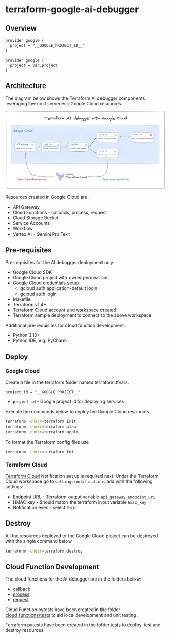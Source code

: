 # terraform-google-ai-debugger

## Overview

```hcl
provider google {
  project = "__GOOGLE_PROJECT_ID__"
}
```
```hcl
provider google {
  project = var.project
}
```

## Architecture

The diagram below shows the Terraform AI debugger components leveraging low cost serverless Google Cloud resources.

![diagram](assets/debugger.png)

Resources created in Google Cloud are:
- API Gateway
- Cloud Functions - callback, process, request
- Cloud Storage Bucket
- Service Accounts
- Workflow
- Vertex AI - Gemini Pro Text

## Pre-requisites

Pre-requisites for the AI debugger deployment only:
- Google Cloud SDK
- Google Cloud project with owner permissions
- Google Cloud credentials setup
  - gcloud auth application-default login
  - gcloud auth login
- Makefile
- Terraform v1.4+
- Terraform Cloud account and workspace created
- Terraform sample deployment to connect to the above workspace

Additional pre-requisites for cloud function development:
- Python 3.10+
- Python IDE, e.g. PyCharm

## Deploy

### Google Cloud
Create a file in the terraform folder named terraform.tfvars.
```hcl
project_id = "__GOOGLE_PROJECT__"
```

- `project_id` - Google project id for deploying services

Execute the commands below to deploy the Google Cloud resources

```bash
terraform -chdir=terraform init
terraform -chdir=terraform plan
terraform -chdir=terraform apply
```

To format the Terraform config files use

```bash
terraform -chdir=terraform fmt
```

### Terraform Cloud

[Terraform Cloud](https://app.terraform.io) Notification set up is required next. Under the Terraform Cloud workspace go to `settings\notifications` add with the following settings:
- Endpoint URL - Terraform output variable `api_gateway_endpoint_uri`
- HMAC key - Should match the terraform input variable `hmac_key`
- Notification even - select error

## Destroy

All the resources deployed to the Google Cloud project can be destroyed with the single command below

```bash
terraform -chdir=terraform destroy
```

## Cloud Function Development

The cloud functions for the AI debugger are in the folders below:
- [callback](cloud_functions/callback)
- [process](cloud_functions/process)
- [request](cloud_functions/request)

Cloud Function pytests have been created in the folder [cloud_functions/tests](cloud_functions/tests) to aid local development and unit testing.

Terraform pytests have been created in the folder [tests](tests) to deploy, test and destroy resources.
